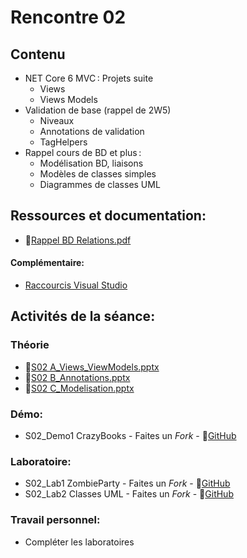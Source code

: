 # Rencontre 02

## Contenu
- NET Core 6 MVC : Projets suite 
  - Views 
  - Views Models 
- Validation de base (rappel de 2W5) 
  - Niveaux 
  - Annotations de validation 
  - TagHelpers 
- Rappel cours de BD et plus : 
  - Modélisation BD, liaisons 
  - Modèles de classes simples  
  - Diagrammes de classes UML

## Ressources et documentation: 
- 🔗[Rappel BD Relations.pdf](https://cegepedouardmontpetit-my.sharepoint.com/:b:/r/personal/valerie_turgeon_cegepmontpetit_ca/Documents/420_3W6_SITE/Rappel_BD_Relations.pdf?csf=1&web=1&e=3QokeE)
 
#### Complémentaire: 
- [Raccourcis Visual Studio](https://cegepedouardmontpetit-my.sharepoint.com/:b:/r/personal/valerie_turgeon_cegepmontpetit_ca/Documents/420_3W6_SITE/keyboard-shortcutsVisualStudio.pdf?csf=1&web=1&e=R3pSMa)

## Activités de la séance: 
### Théorie
- 🔗[S02 A_Views_ViewModels.pptx](https://cegepedouardmontpetit-my.sharepoint.com/:p:/r/personal/valerie_turgeon_cegepmontpetit_ca/Documents/420_3W6_SITE/PowerPoints/S02A_Views_ViewModels.pptx?d=we554a8f529314675953c7230853ca1c1&csf=1&web=1&e=YJW8bC)
- 🔗[S02 B_Annotations.pptx](https://cegepedouardmontpetit-my.sharepoint.com/:p:/r/personal/valerie_turgeon_cegepmontpetit_ca/Documents/420_3W6_SITE/PowerPoints/S02_B_Annotations.pptx?d=w19153a5d131c4f6aae8730dea6397ab1&csf=1&web=1&e=31gMfP)
- 🔗[S02 C_Modelisation.pptx](https://cegepedouardmontpetit-my.sharepoint.com/:p:/r/personal/valerie_turgeon_cegepmontpetit_ca/Documents/420_3W6_SITE/PowerPoints/S02_C_Modelisation.pptx?d=w863b515b302f4320941c9b680df0ecee&csf=1&web=1&e=R3HkOG)
### Démo:
- S02_Demo1 CrazyBooks - Faites un *Fork* - 🔗[GitHub](https://github.com/ProgWebTransFC/S02_Demo1.git)

### Laboratoire:
- S02_Lab1 ZombieParty - Faites un *Fork* - 🔗[GitHub](https://github.com/ProgWebTransFC/S02_Lab1.git)
- S02_Lab2 Classes UML - Faites un *Fork* - 🔗[GitHub](https://github.com/ProgWebTransFC/S02_Lab1.git)

### Travail personnel: 
- Compléter les laboratoires